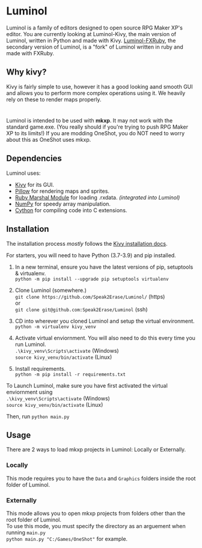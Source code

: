 # Luminol
Luminol is a family of editors designed to open source RPG Maker XP's editor. You are currently looking at Luminol-Kivy, the main version of Luminol, written in Python and made with Kivy. [Luminol-FXRuby](https://github.com/Speak2Erase/Luminol-FXRuby), the secondary version of Luminol, is a "fork" of Luminol written in ruby and made with FXRuby.

## Why kivy?
Kivy is fairly simple to use, however it has a good looking aand smooth GUI and allows you to perform more complex operations using it. We heavily rely on these to render maps properly.
#

Luminol is intended to be used with **mkxp**. It may not work with the standard game.exe.
(You really should if you're trying to push RPG Maker XP to its limits!)
If you are modding OneShot, you do NOT need to worry about this as OneShot uses mkxp.

## Dependencies

Luminol uses:

- [Kivy](https://pypi.org/project/Kivy/) for its GUI.
- [Pillow](https://pypi.org/project/Pillow/) for rendering maps and sprites.
- [Ruby Marshal Module](https://pypi.org/project/rubymarshal/) for loading .rxdata. *(integrated into Luminol)*
- [NumPy](https://pypi.org/project/numpy/) for speedy array manipulation.
- [Cython](https://pypi.org/project/cython) for compiling code into C extensions.

## Installation

The installation process *mostly* follows the [Kivy installation docs](https://kivy.org/doc/stable/gettingstarted/installation.html).

For starters, you will need to have Python (3.7-3.9) and pip installed.

1. In a new terminal, ensure you have the latest versions of pip, setuptools & virtualenv.  
`python -m pip install --upgrade pip setuptools virtualenv`

2. Clone Luminol (somewhere.)  
`git clone https://github.com/Speak2Erase/Luminol/` (https)  
or  
`git clone git@github.com:Speak2Erase/Luminol` (ssh)  

3. CD into wherever you cloned Luminol and setup the virtual environment.  
`python -m virtualenv kivy_venv`

4. Activate virtual enviornment. You will also need to do this every time you run Luminol.  
`.\kivy_venv\Scripts\activate`  (Windows)  
`source kivy_venv/bin/activate` (Linux)

5. Install requirements.  
`python -m pip install -r requirements.txt`

To Launch Luminol, make sure you have first activated the virtual enviornment using  
`.\kivy_venv\Scripts\activate`  (Windows)  
`source kivy_venv/bin/activate` (Linux)

Then, run `python main.py`

## Usage

There are 2 ways to load mkxp projects in Luminol: Locally or Externally.  
### Locally

This mode requires you to have the `Data` and `Graphics` folders inside the root folder of Luminol.  

### Externally 
This mode allows you to open mkxp projects from folders other than the root folder of Luminol.  
To use this mode, you must specify the directory as an arguement when running `main.py`  
`python main.py "C:/Games/OneShot"` for example.
